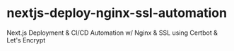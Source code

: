 # nextjs-deploy-nginx-ssl-automation
Next.js Deployment &amp; CI/CD Automation w/ Nginx &amp; SSL using Certbot &amp; Let's Encrypt
